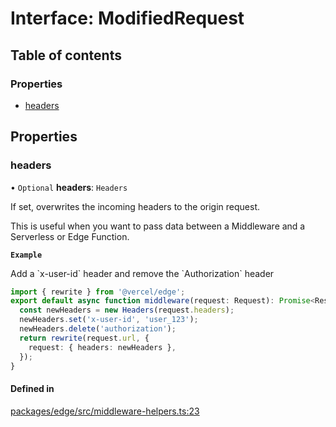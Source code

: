 # Interface: ModifiedRequest

## Table of contents

### Properties

- [headers](ModifiedRequest.md#headers)

## Properties

### headers

• `Optional` **headers**: `Headers`

If set, overwrites the incoming headers to the origin request.

This is useful when you want to pass data between a Middleware and a
Serverless or Edge Function.

**`Example`**

<caption>Add a `x-user-id` header and remove the `Authorization` header</caption>

```ts
import { rewrite } from '@vercel/edge';
export default async function middleware(request: Request): Promise<Response> {
  const newHeaders = new Headers(request.headers);
  newHeaders.set('x-user-id', 'user_123');
  newHeaders.delete('authorization');
  return rewrite(request.url, {
    request: { headers: newHeaders },
  });
}
```

#### Defined in

[packages/edge/src/middleware-helpers.ts:23](https://github.com/vercel/vercel/blob/main/packages/edge/src/middleware-helpers.ts#L23)
